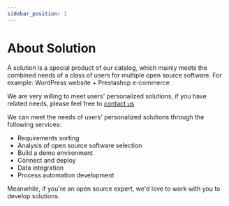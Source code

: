 ```yaml
---
sidebar_position: 1
---
```


# About Solution

A solution is a special product of our catalog, which mainly meets the combined needs of a class of users for multiple open source software. For example: WordPress website + Prestashop e-commerce

We are very willing to meet users' personalized solutions, if you have related needs, please feel free to [contact us](../helpdesk#contact)

We can meet the needs of users' personalized solutions through the following services:

* Requirements sorting
* Analysis of open source software selection
* Build a demo environment
* Connect and deploy
* Data integration
* Process automation development

Meanwhile, if you're an open source expert, we'd love to work with you to develop solutions.  